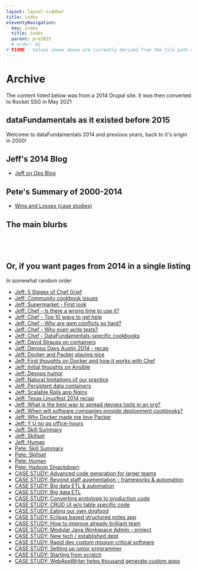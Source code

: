 ```yaml
---
layout: layout-sidebar
title: index
eleventyNavigation:
  key: index
  title: index
  parent: pre2015
  # order: 42
# FIXME - Values shown above are currently derived from the file path only, except order which is also commented out because it is optional. Correct as desired and delete comment(s).
---
```


# Archive

The content listed below was from a 2014 Drupal site. It was then converted to Rocket SSG in May 2021

## dataFundamentals as it existed before 2015

Welcome to dataFundamentals 2014 and previous years, back to it's origin in 2000!


## Jeff's 2014 Blog

- [Jeff on Ops Blog](/content/jeff-on-ops-blog)

## Pete's Summary of 2000-2014

- [Wins and Losses (case studies)](/content/wins-and-losses)

## The main blurbs


<a href="/content/dev-offerings"><img alt=""
                src="/_merged_assets/_static/images/peteBanner.jpg" /></a>
                
<a href="/content/ops-offerings"><img alt=""
src="/_merged_assets/_static/images/opsJeffBanner.jpg" /></a>

<a href="/content/df.lab"><img alt=""
src="/_merged_assets/_static/images/scienceBanner.jpg" /></a>

<a href="/content/unicorn-gap"><img alt=""
src="/_merged_assets/_static/images/unicornGapBanner.jpg"
style="border-style: solid; border-width: 0px" /></a>

## Or, if you want pages from 2014 in a single listing

In somewhat random order

- [Jeff: 5 Stages of Chef Grief](/content/5-stages-chef-grief)
- [Jeff: Community cookbook issues](/content/chef-community-cookbook-issues)
- [Jeff: Supermarket - First look](/content/chef-supermarket-first-look)
- [Jeff: Chef - Is there a wrong time to use it?](/content/chef-there-wrong-time-use-it)
- [Jeff: Chef - Top 10 ways to get help](/content/chef-top-10-ways-get-help)
- [Jeff: Chef - Why are gem conflicts so hard?](/content/chef-why-are-gem-conflicts-so-hard)
- [Jeff: Chef - Why even write tests?](/content/chef-why-even-write-tests)
- [Jeff: Chef - DataFundamentals-specific cookbooks](/content/datafundamentals-specific-chef-cookbooks)
- [Jeff: David Strauss on containers](/content/david-strauss-containers)
- [Jeff: Devops Days Austin 2014 - recap](/content/devops-days-austin-2014-my-recap)
- [Jeff: Docker and Packer playing nice](/content/docker-and-packer-playing-nice-part-1)
- [Jeff: First thoughts on Docker and how it works with Chef](/content/first-thoughts-docker-and-how-it-works-chef)
- [Jeff: Initial thoughts on Ansible](/content/initial-thoughts-ansible)
- [Jeff: Devops humor](/content/list-devops-humor)
- [Jeff: Natural limitations of our practice](/content/natural-limitations)
- [Jeff: Persistent data containers](/content/persistent-data-containers-option-1)
- [Jeff: Scalable Rails app Nginx](/content/scalable-rails-app-nginx)
- [Jeff: Texas Linuxfest 2014 recap](/content/texas-linuxfest-2014-quick-recap)
- [Jeff: What is the best way to spread devops tools in an org?](/content/what-best-way-spread-devops-tools-organization)
- [Jeff: When will software companies provide deployment cookbooks?](/content/when-will-software-companies-provide-deployment-cookbooks)
- [Jeff: Why Docker made me love Packer](/content/why-docker-made-me-love-packer)
- [Jeff: Y U no go office-hours](/content/y-u-no-go-office-hours)
- [Jeff: Skill Summary](/content/jeff-carapetyan)
- [Jeff: Skillset](/content/skillset-jeff-carapetyan)
- [Jeff: Human](/content/human-jeff-carapetyan)
- [Pete: Skill Summary](/content/pete-carapetyan)
- [Pete: Skillset](/content/skillset-pete-carapetyan)
- [Pete: Human](/content/human-pete-carapetyan)
- [Pete: Hadoop Smackdown](/content/austin-jug-be-ready-smackdown)
- [CASE STUDY: Advanced code generation for larger teams](/content/case-study-advanced-code-generation-and-tooling-very-large-teams)
- [CASE STUDY: Beyond staff augmentation - frameworks & automation](/content/case-study-beyond-staff-augmentation-frameworks-and-automation)
- [CASE STUDY: Big data ETL & automation](/content/case-study-big-data-etl-automation)
- [CASE STUDY: Big data ETL](/content/case-study-big-data-etl)
- [CASE STUDY: Converting prototype to production code](/content/case-study-converting-prototype-code-base-production-code-base)
- [CASE STUDY: CRUD UI w/o table specific code](/content/case-study-crud-ui-without-table-specific-code)
- [CASE STUDY: Eating our own dogfood](/content/case-study-eating-our-own-devops-dog-food)
- [CASE STUDY: Eclipse based structured notes app](/content/case-study-eclipse-based-structured-notes-app)
- [CASE STUDY: How to improve already brilliant team](/content/case-study-how-improve-performance-already-brilliant-team)
- [CASE STUDY: Modular Java Workspace Admin - project](/content/case-study-modular-java-workspace-administration)
- [CASE STUDY: New tech / established dept](/content/case-study-new-technologies-established-department)
- [CASE STUDY: Rapid dev custom mission critical software](/content/case-study-rapid-development-custom-mission-critical-software)
- [CASE STUDY: Setting up junior programmer](/content/case-study-setting-junior-programmer-finished-app-administer-and-maintain)
- [CASE STUDY: Starting from scratch](/content/case-study-starting-scratch)
- [CASE STUDY: WebAppWriter helps thousand generate custom apps](/content/case-study-webappwriter-helps-thousand-generate-custom-applications)